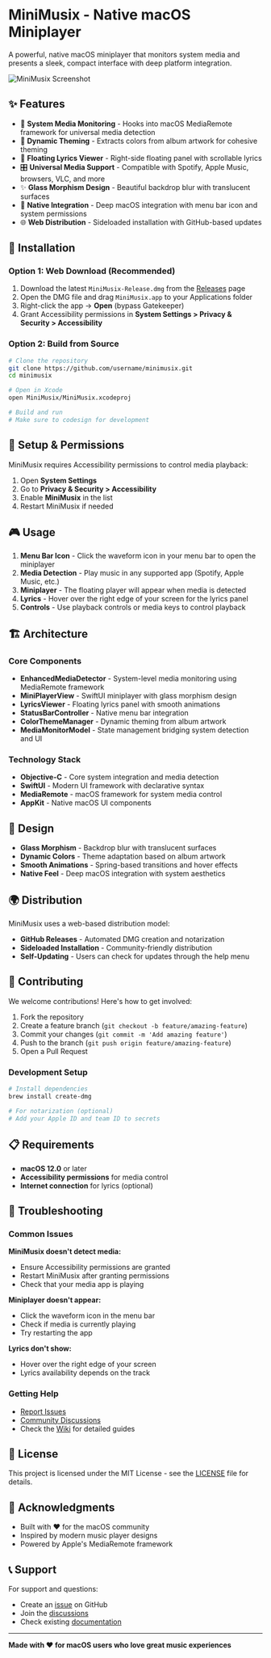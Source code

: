 # MiniMusix - Native macOS Miniplayer

A powerful, native macOS miniplayer that monitors system media and presents a sleek, compact interface with deep platform integration.

![MiniMusix Screenshot](https://via.placeholder.com/800x400/1db954/ffffff?text=MiniMusix+Screenshot)

## ✨ Features

- 🎵 **System Media Monitoring** - Hooks into macOS MediaRemote framework for universal media detection
- 🌈 **Dynamic Theming** - Extracts colors from album artwork for cohesive theming
- 📝 **Floating Lyrics Viewer** - Right-side floating panel with scrollable lyrics
- 🎛️ **Universal Media Support** - Compatible with Spotify, Apple Music, browsers, VLC, and more
- ✨ **Glass Morphism Design** - Beautiful backdrop blur with translucent surfaces
- 🚀 **Native Integration** - Deep macOS integration with menu bar icon and system permissions
- 🌐 **Web Distribution** - Sideloaded installation with GitHub-based updates

## 🚀 Installation

### Option 1: Web Download (Recommended)
1. Download the latest `MiniMusix-Release.dmg` from the [Releases](https://github.com/username/minimusix/releases) page
2. Open the DMG file and drag `MiniMusix.app` to your Applications folder
3. Right-click the app → **Open** (bypass Gatekeeper)
4. Grant Accessibility permissions in **System Settings > Privacy & Security > Accessibility**

### Option 2: Build from Source
```bash
# Clone the repository
git clone https://github.com/username/minimusix.git
cd minimusix

# Open in Xcode
open MiniMusix/MiniMusix.xcodeproj

# Build and run
# Make sure to codesign for development
```

## 🔧 Setup & Permissions

MiniMusix requires Accessibility permissions to control media playback:

1. Open **System Settings**
2. Go to **Privacy & Security > Accessibility**
3. Enable **MiniMusix** in the list
4. Restart MiniMusix if needed

## 🎮 Usage

1. **Menu Bar Icon** - Click the waveform icon in your menu bar to open the miniplayer
2. **Media Detection** - Play music in any supported app (Spotify, Apple Music, etc.)
3. **Miniplayer** - The floating player will appear when media is detected
4. **Lyrics** - Hover over the right edge of your screen for the lyrics panel
5. **Controls** - Use playback controls or media keys to control playback

## 🏗️ Architecture

### Core Components

- **EnhancedMediaDetector** - System-level media monitoring using MediaRemote framework
- **MiniPlayerView** - SwiftUI miniplayer with glass morphism design
- **LyricsViewer** - Floating lyrics panel with smooth animations
- **StatusBarController** - Native menu bar integration
- **ColorThemeManager** - Dynamic theming from album artwork
- **MediaMonitorModel** - State management bridging system detection and UI

### Technology Stack

- **Objective-C** - Core system integration and media detection
- **SwiftUI** - Modern UI framework with declarative syntax
- **MediaRemote** - macOS framework for system media control
- **AppKit** - Native macOS UI components

## 🎨 Design

- **Glass Morphism** - Backdrop blur with translucent surfaces
- **Dynamic Colors** - Theme adaptation based on album artwork
- **Smooth Animations** - Spring-based transitions and hover effects
- **Native Feel** - Deep macOS integration with system aesthetics

## 🌍 Distribution

MiniMusix uses a web-based distribution model:

- **GitHub Releases** - Automated DMG creation and notarization
- **Sideloaded Installation** - Community-friendly distribution
- **Self-Updating** - Users can check for updates through the help menu

## 🤝 Contributing

We welcome contributions! Here's how to get involved:

1. Fork the repository
2. Create a feature branch (`git checkout -b feature/amazing-feature`)
3. Commit your changes (`git commit -m 'Add amazing feature'`)
4. Push to the branch (`git push origin feature/amazing-feature`)
5. Open a Pull Request

### Development Setup

```bash
# Install dependencies
brew install create-dmg

# For notarization (optional)
# Add your Apple ID and team ID to secrets
```

## 📋 Requirements

- **macOS 12.0** or later
- **Accessibility permissions** for media control
- **Internet connection** for lyrics (optional)

## 🐛 Troubleshooting

### Common Issues

**MiniMusix doesn't detect media:**
- Ensure Accessibility permissions are granted
- Restart MiniMusix after granting permissions
- Check that your media app is playing

**Miniplayer doesn't appear:**
- Click the waveform icon in the menu bar
- Check if media is currently playing
- Try restarting the app

**Lyrics don't show:**
- Hover over the right edge of your screen
- Lyrics availability depends on the track

### Getting Help

- [Report Issues](https://github.com/username/minimusix/issues)
- [Community Discussions](https://github.com/username/minimusix/discussions)
- Check the [Wiki](https://github.com/username/minimusix/wiki) for detailed guides

## 📜 License

This project is licensed under the MIT License - see the [LICENSE](LICENSE) file for details.

## 🙏 Acknowledgments

- Built with ❤️ for the macOS community
- Inspired by modern music player designs
- Powered by Apple's MediaRemote framework

## 📞 Support

For support and questions:
- Create an [issue](https://github.com/username/minimusix/issues) on GitHub
- Join the [discussions](https://github.com/username/minimusix/discussions)
- Check existing [documentation](https://github.com/username/minimusix/wiki)

---

**Made with ❤️ for macOS users who love great music experiences**
